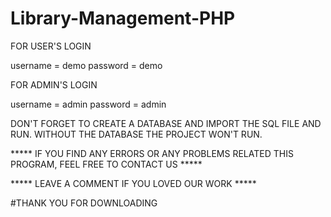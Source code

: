 # Library-Management-PHP
 
FOR USER'S LOGIN         

  username = demo
  password = demo


FOR ADMIN'S LOGIN

  username = admin
  password = admin



DON'T FORGET TO CREATE A DATABASE  AND IMPORT THE SQL FILE AND RUN.
WITHOUT THE DATABASE THE PROJECT WON'T RUN.

***** IF YOU FIND ANY ERRORS OR ANY PROBLEMS RELATED THIS PROGRAM, FEEL FREE TO CONTACT US *****  


***** LEAVE A COMMENT IF YOU LOVED OUR WORK *****





#THANK YOU FOR DOWNLOADING
